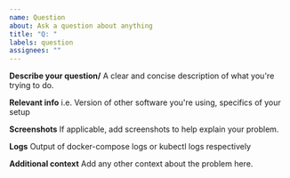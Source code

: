 ```yaml
---
name: Question
about: Ask a question about anything
title: "Q: "
labels: question
assignees: ""
---
```


**Describe your question/**
A clear and concise description of what you're trying to do.

**Relevant info**
i.e. Version of other software you're using, specifics of your setup

**Screenshots**
If applicable, add screenshots to help explain your problem.

**Logs**
Output of docker-compose logs or kubectl logs respectively

**Additional context**
Add any other context about the problem here.
